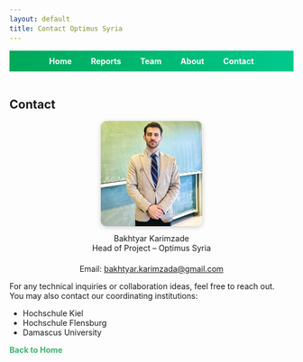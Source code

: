 ```yaml
---
layout: default
title: Contact Optimus Syria
---
```


<div style="text-align:center; background:linear-gradient(90deg, #00a859, #00c98d); padding:10px;">
  <a href="index.html" style="color:white; margin:0 15px; font-weight:bold; text-decoration:none;">Home</a>
  <a href="week1.html" style="color:white; margin:0 15px; font-weight:bold; text-decoration:none;">Reports</a>
  <a href="team.html" style="color:white; margin:0 15px; font-weight:bold; text-decoration:none;">Team</a>
  <a href="about.html" style="color:white; margin:0 15px; font-weight:bold; text-decoration:none;">About</a>
  <a href="contact.html" style="color:white; margin:0 15px; font-weight:bold; text-decoration:none;">Contact</a>
</div>

<br>

<link rel="stylesheet" href="assets/style.css">

<h2>Contact</h2>

<div style="text-align: center; margin-bottom: 20px;">
  <img src="assets/contact-photo.jpg" alt="Bakhtyar Karimzade" style="width:180px; border-radius: 10px; box-shadow: 0 2px 8px rgba(0,0,0,0.2);">
  <p style="margin-top: 10px;">Bakhtyar Karimzade<br>Head of Project – Optimus Syria</p>
</div>

<p style="text-align: center;">
  Email: <a href="mailto:bakhtyar.karimzada@gmail.com">bakhtyar.karimzada@gmail.com</a><br>
</p>



For any technical inquiries or collaboration ideas, feel free to reach out.  
You may also contact our coordinating institutions:

- Hochschule Kiel
- Hochschule Flensburg  
- Damascus University
  
<p><a href="index.html" style="color: #3CB371; text-decoration: none; font-weight: bold;">Back to Home</a></p>


<style>
footer { display: none; }
</style>
